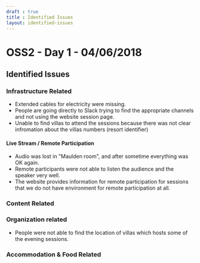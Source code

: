 ```yaml
---
draft : true
title : Identified Issues
layout: identified-issues
---
```


# OSS2 - Day 1 - 04/06/2018

## Identified Issues

### Infrastructure Related
* Extended cables for electricity were missing.
* People are going directly to Slack trying to find the appropriate channels and not using the website session page.
* Unable to find villas to attend the sessions because there was not clear infromation about the villas numbers (resort identifier)

#### Live Stream / Remote Participation
* Audio was lost in "Maulden room", and after sometime everything was OK again.
* Remote participants were not able to listen the audience and the speaker very well.
* The website provides information for remote participation for sessions that we do not have environment for remote participation at all.

### Content Related

### Organization related
* People were not able to find the location of villas which hosts some of the evening sessions.

### Accommodation & Food Related
